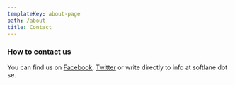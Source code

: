 ```yaml
---
templateKey: about-page
path: /about
title: Contact
---
```

### How to contact us

You can find us on [Facebook](facebook.com/getlittletech), [Twitter](twitter.com/getlittletech) or write directly to info at softlane dot se.